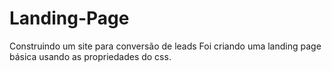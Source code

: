 # Landing-Page
Construindo um site para conversão de leads
Foi criando uma landing page básica usando as propriedades do css.

